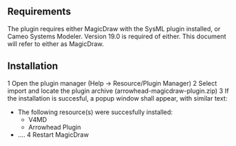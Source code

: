 ## Requirements

The plugin requires either MagicDraw with the SysML plugin installed, or Cameo Systems Modeler.
Version 19.0 is required of either. This document will refer to either as MagicDraw.

## Installation

1 Open the plugin manager (Help -> Resource/Plugin Manager)
2 Select import and locate the plugin archive (arrowhead-magicdraw-plugin.zip)
3 If the installation is succesful, a popup window shall appear, with similar text:
  * The following resource(s) were succesfully installed: 
    * V4MD
	* Arrowhead Plugin
  * ....
4 Restart MagicDraw